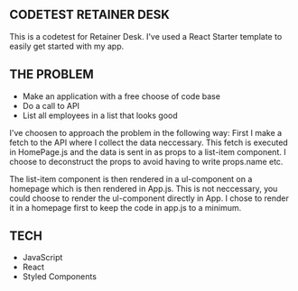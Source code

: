 ## CODETEST RETAINER DESK
This is a codetest for Retainer Desk. 
I've used a React Starter template to easily get started with my app.

## THE PROBLEM
- Make an application with a free choose of code base
- Do a call to API
- List all employees in a list that looks good

I've choosen to approach the problem in the following way:
First I make a fetch to the API where I collect the data neccessary.
This fetch is executed in HomePage.js and the data is sent in as props to a list-item component.
I choose to deconstruct the props to avoid having to write props.name etc.

The list-item component is then rendered in a ul-component on a homepage which is then rendered in App.js.
This is not neccessary, you could choose to render the ul-component directly in App.
I chose to render it in a homepage first to keep the code in app.js to a minimum.

## TECH
- JavaScript
- React
- Styled Components